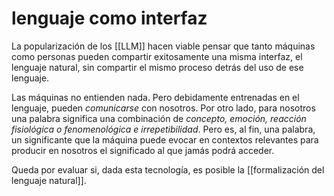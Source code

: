 # lenguaje como interfaz
La popularización de los [[LLM]] hacen viable pensar que tanto máquinas como personas pueden compartir exitosamente una misma interfaz, el lenguaje natural, sin compartir el mismo proceso detrás del uso de ese lenguaje.

Las máquinas no entienden nada. Pero debidamente entrenadas en el lenguaje, pueden *comunicarse* con nosotros. Por otro lado, para nosotros una palabra significa una combinación de *concepto, emoción, reacción fisiológica o fenomenológica e irrepetibilidad*. Pero es, al fin, una palabra, un significante que la máquina puede evocar en contextos relevantes para producir en nosotros el significado al que jamás podrá acceder.

Queda por evaluar si, dada esta tecnología, es posible la [[formalización del lenguaje natural]].
